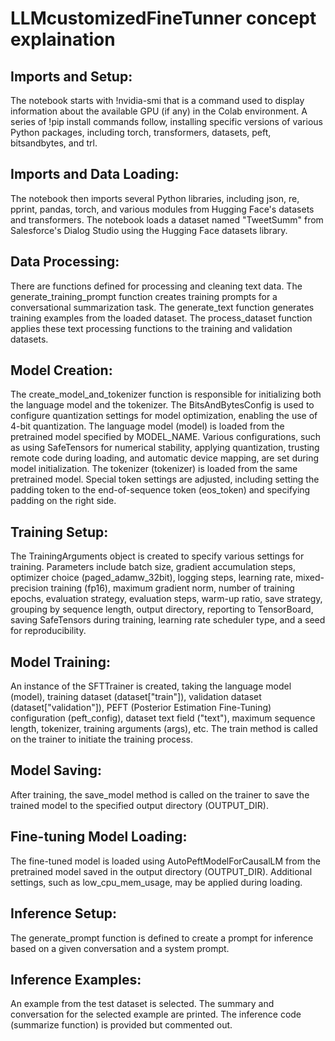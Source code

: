 # LLMcustomizedFineTunner concept explaination

## Imports and Setup:

The notebook starts with !nvidia-smi that is a command used to display information about the available GPU (if any) in the Colab environment.
A series of !pip install commands follow, installing specific versions of various Python packages, including torch, transformers, datasets, peft, bitsandbytes, and trl.

## Imports and Data Loading:

The notebook then imports several Python libraries, including json, re, pprint, pandas, torch, and various modules from Hugging Face's datasets and transformers.
The notebook loads a dataset named "TweetSumm" from Salesforce's Dialog Studio using the Hugging Face datasets library.

## Data Processing:

There are functions defined for processing and cleaning text data. The generate_training_prompt function creates training prompts for a conversational summarization task.
The generate_text function generates training examples from the loaded dataset.
The process_dataset function applies these text processing functions to the training and validation datasets.

## Model Creation:
The create_model_and_tokenizer function is responsible for initializing both the language model and the tokenizer.
The BitsAndBytesConfig is used to configure quantization settings for model optimization, enabling the use of 4-bit quantization.
The language model (model) is loaded from the pretrained model specified by MODEL_NAME.
Various configurations, such as using SafeTensors for numerical stability, applying quantization, trusting remote code during loading, and automatic device mapping, are set during model initialization.
The tokenizer (tokenizer) is loaded from the same pretrained model.
Special token settings are adjusted, including setting the padding token to the end-of-sequence token (eos_token) and specifying padding on the right side.

## Training Setup:
The TrainingArguments object is created to specify various settings for training.
Parameters include batch size, gradient accumulation steps, optimizer choice (paged_adamw_32bit), logging steps, learning rate, mixed-precision training (fp16), maximum gradient norm, number of training epochs, evaluation strategy, evaluation steps, warm-up ratio, save strategy, grouping by sequence length, output directory, reporting to TensorBoard, saving SafeTensors during training, learning rate scheduler type, and a seed for reproducibility.


## Model Training:
An instance of the SFTTrainer is created, taking the language model (model), training dataset (dataset["train"]), validation dataset (dataset["validation"]), PEFT (Posterior Estimation Fine-Tuning) configuration (peft_config), dataset text field ("text"), maximum sequence length, tokenizer, training arguments (args), etc.
The train method is called on the trainer to initiate the training process.

## Model Saving:
After training, the save_model method is called on the trainer to save the trained model to the specified output directory (OUTPUT_DIR).

## Fine-tuning Model Loading:
The fine-tuned model is loaded using AutoPeftModelForCausalLM from the pretrained model saved in the output directory (OUTPUT_DIR).
Additional settings, such as low_cpu_mem_usage, may be applied during loading.

##  Inference Setup:
The generate_prompt function is defined to create a prompt for inference based on a given conversation and a system prompt.

## Inference Examples:
An example from the test dataset is selected.
The summary and conversation for the selected example are printed.
The inference code (summarize function) is provided but commented out.
